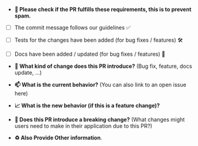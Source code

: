 * **🚨 Please check if the PR fulfills these requirements, this is to prevent spam.**
- [ ] The commit message follows our guidelines ✅
- [ ] Tests for the changes have been added (for bug fixes / features) 🛠️
- [ ] Docs have been added / updated (for bug fixes / features) 📝


* **📂 What kind of change does this PR introduce?** (Bug fix, feature, docs update, ...)



* **📫 What is the current behavior?** (You can also link to an open issue here)



* **📈 What is the new behavior (if this is a feature change)?**



* **🔌 Does this PR introduce a breaking change?** (What changes might users need to make in their application due to this PR?)



* **♻️ Also Provide Other information**.
